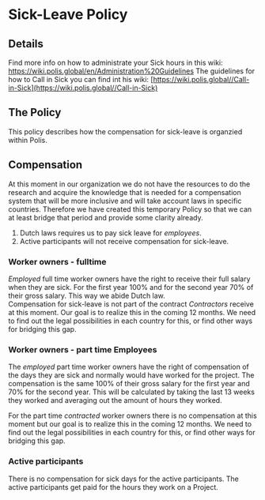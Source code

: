# Sick-Leave Policy

## Details
Find more info on how to administrate your Sick hours in this wiki: https://wiki.polis.global/en/Administration%20Guidelines
The guidelines for how to Call in Sick you can find int his wiki: [https://wiki.polis.global//Call-in-Sick](https://wiki.polis.global//Call-in-Sick)

## The Policy 
This policy describes how the compensation for sick-leave is organzied within Polis. 
## Compensation 
At this moment in our organization we do not have the resources to do the research and acquire the knowledge that is needed for a compensation system that will be more inclusive and will take account laws in specific countries.  Therefore we have created this temporary Policy so that we can at least bridge that period and provide some clarity already. 
1. Dutch laws requires us to pay sick leave for *employees*.  
2. Active participants will not receive compensation for sick-leave. 

### Worker owners - fulltime 
*Employed* full time worker owners have the right to receive their full salary when they are sick. For the first year 100% and for the second year 70% of their gross salary. This way we abide Dutch law.  
Compensation for sick-leave is not part of the contract *Contractors* receive at this moment.  Our goal is to realize this in the coming 12 months. We need to find out the legal possibilities in each country for this, or find other ways for bridging this gap. 

### Worker owners - part time Employees
The *employed* part time worker owners have the right of compensation of the days they are sick and normally would have worked for the project. The compensation is the same 100% of their gross salary for the first year and 70% for the second year. This will be calculated by taking the last 13 weeks they worked and averaging out the amount of hours they worked. 

For the part time *contracted* worker owners there is no compensation at this moment but our goal is to realize this in the coming 12 months. We need to find out the legal possibilities in each country for this, or find other ways for bridging this gap. 

### Active participants
There is no compensation for sick days for the active participants.
The active participants get paid for the hours they work on a Project.
